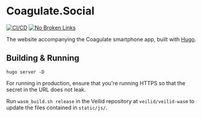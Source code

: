 # Coagulate.Social

[![CI/CD](https://github.com/LGro/coagulate.social/actions/workflows/ci_cd.yaml/badge.svg)](https://github.com/LGro/coagulate.social/actions/workflows/ci_cd.yaml)
[![No Broken Links](https://github.com/LGro/coagulate.social/actions/workflows/broken_links.yaml/badge.svg)](https://github.com/LGro/coagulate.social/actions/workflows/broken_links.yaml)

The website accompanying the Coagulate smartphone app, built with [Hugo](https://gohugo.io).

## Building & Running

```
hugo server -D
```

For running in production, ensure that you're running HTTPS so that the secret
in the URL does not leak.

Run `wasm_build.sh release` in the Veilid repository at `veilid/veilid-wasm` to update the files contained in `static/js/`.
